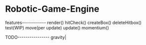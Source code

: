 # Robotic-Game-Engine
features------------
render()
hitCheck()
createBox()
deleteHitbox()
test(WIP)
move(per update)
update()
momentium()


TODO----------------
gravity|
